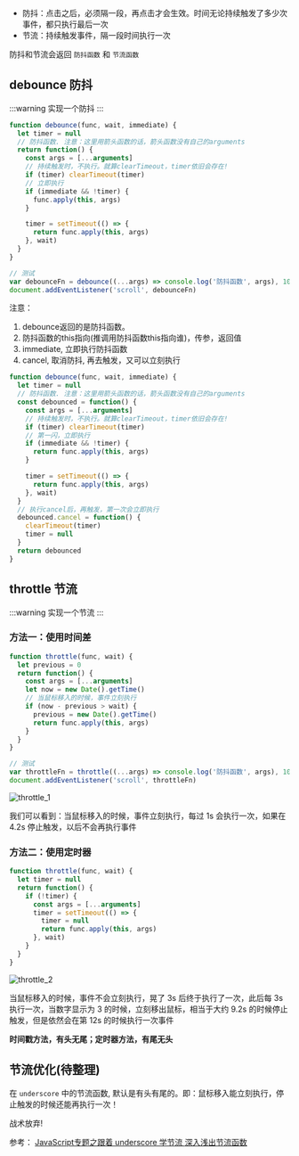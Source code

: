 * 防抖：点击之后，必须隔一段，再点击才会生效。时间无论持续触发了多少次事件，都只执行最后一次
* 节流：持续触发事件，隔一段时间执行一次

防抖和节流会返回 <code>防抖函数</code> 和 <code>节流函数</code>

## debounce 防抖
:::warning
实现一个防抖
:::
```js
function debounce(func, wait, immediate) {
  let timer = null
  // 防抖函数. 注意：这里用箭头函数的话，箭头函数没有自己的arguments
  return function() {
    const args = [...arguments]
    // 持续触发时，不执行。就算clearTimeout，timer依旧会存在!
    if (timer) clearTimeout(timer)
    // 立即执行
    if (immediate && !timer) {
      func.apply(this, args)
    }

    timer = setTimeout(() => {
      return func.apply(this, args)
    }, wait)
  }
}

// 测试
var debounceFn = debounce((...args) => console.log('防抖函数', args), 1000, true)
document.addEventListener('scroll', debounceFn)
```
注意：
1. debounce返回的是防抖函数。
2. 防抖函数的this指向(推调用防抖函数this指向谁)，传参，返回值
3. immediate, 立即执行防抖函数
4. cancel, 取消防抖, 再去触发，又可以立刻执行
```js
function debounce(func, wait, immediate) {
  let timer = null
  // 防抖函数. 注意：这里用箭头函数的话，箭头函数没有自己的arguments
  const debounced = function() {
    const args = [...arguments]
    // 持续触发时，不执行。就算clearTimeout，timer依旧会存在!
    if (timer) clearTimeout(timer)
    // 第一闪，立即执行
    if (immediate && !timer) {
      return func.apply(this, args)
    }

    timer = setTimeout(() => {
      return func.apply(this, args)
    }, wait)
  }
  // 执行cancel后，再触发，第一次会立即执行
  debounced.cancel = function() {
    clearTimeout(timer)
    timer = null
  }
  return debounced
}
```

## throttle 节流
:::warning
实现一个节流
:::
### 方法一：使用时间差
```js
function throttle(func, wait) {
  let previous = 0
  return function() {
    const args = [...arguments]
    let now = new Date().getTime()
    // 当鼠标移入的时候，事件立刻执行
    if (now - previous > wait) {
      previous = new Date().getTime()
      return func.apply(this, args)
    }
  }
}

// 测试
var throttleFn = throttle((...args) => console.log('防抖函数', args), 1000)
document.addEventListener('scroll', throttleFn)
```
![throttle_1](@assets/basic/code_write/9.gif)

我们可以看到：当鼠标移入的时候，事件立刻执行，每过 1s 会执行一次，如果在 4.2s 停止触发，以后不会再执行事件

### 方法二：使用定时器
```js
function throttle(func, wait) {
  let timer = null
  return function() {
    if (!timer) {
      const args = [...arguments]
      timer = setTimeout(() => {
        timer = null
        return func.apply(this, args)
      }, wait)
    }
  }
}
```
![throttle_2](@assets/basic/code_write/10.gif)

当鼠标移入的时候，事件不会立刻执行，晃了 3s 后终于执行了一次，此后每 3s 执行一次，当数字显示为 3 的时候，立刻移出鼠标，相当于大约 9.2s 的时候停止触发，但是依然会在第 12s 的时候执行一次事件

<strong>时间戳方法，有头无尾；定时器方法，有尾无头</strong>

## 节流优化(待整理)
在 <code>underscore</code> 中的节流函数, 默认是有头有尾的。即：鼠标移入能立刻执行，停止触发的时候还能再执行一次！

战术放弃!

参考：
[JavaScript专题之跟着 underscore 学节流 ](https://github.com/mqyqingfeng/Blog/issues/26)
[深入浅出节流函数](https://muyiy.cn/blog/7/7.1.html#%E5%BC%95%E8%A8%80)